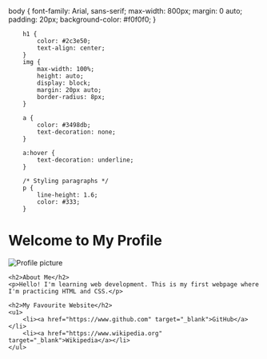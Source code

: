 <!DOCTYPE html>
<html lang="en">
<head>
    <meta charset="UTF-8">
    <meta name="viewport" content="width=device-width, initial-scale=1.0">
    <title>The Great Sea Tours</title>
    <style>
        /*we'll add CSS here later*/
    </style> 
</head>
<body>  
        body {
            font-family: Arial, sans-serif;
            max-width: 800px;
            margin: 0 auto;
            padding: 20px;
            background-color: #f0f0f0;
        }
       
        h1 {
            color: #2c3e50;
            text-align: center;
        }
        img {
            max-width: 100%;
            height: auto;
            display: block;
            margin: 20px auto;
            border-radius: 8px;
        }
        
        a {
            color: #3498db;
            text-decoration: none;
        }

        a:hover {
            text-decoration: underline;
        }

        /* Styling paragraphs */
        p {
            line-height: 1.6;
            color: #333;
        }
</style>
</head>
<body>
    <h1>Welcome to My Profile</h1>
        <!-- Adding an image -->
    <img src="https://placekitten.com/300/200" alt="Profile picture">
    
    <h2>About Me</h2>
    <p>Hello! I'm learning web development. This is my first webpage where I'm practicing HTML and CSS.</p>
    
    <h2>My Favourite Website</h2>
    <u1>
        <li><a href="https://www.github.com" target="_blank">GitHub</a></li>
        <li><a href="https://www.wikipedia.org" target="_blank">Wikipedia</a></li>
    </ul>
</body>
</html>
    
       


     




        
    
    
    
    
    
    
    
    
    
    
    
    
    
    
    
    
    
    
    
    
    
   
            
        










</html>

